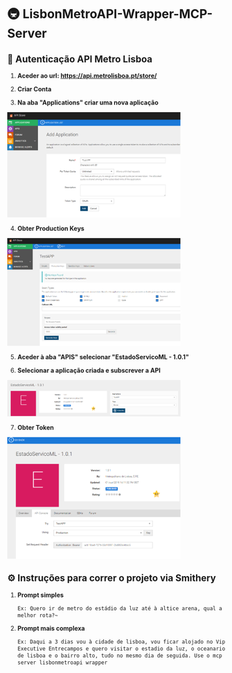 # 🚇 LisbonMetroAPI-Wrapper-MCP-Server

## 🔐 Autenticação API Metro Lisboa

1. **Aceder ao url: https://api.metrolisboa.pt/store/**

2. **Criar Conta**

3. **Na aba "Applications" criar uma nova aplicação**

<img src="./assets/criar_aplicacao.png" width="400"/>

4. **Obter Production Keys**

<img src="./assets/gerar_token.png" width="400"/>

5. **Aceder à aba "APIS" selecionar "EstadoServicoML - 1.0.1"**

6. **Selecionar a aplicação criada e subscrever a API**

<img src="./assets/subscrever_api.png" width="400"/>

7. **Obter Token**

<img src="./assets/token_obtido.png" width="400"/>


## ⚙️ Instruções para correr o projeto via Smithery
1. **Prompt simples**
    ```
    Ex: Quero ir de metro do estádio da luz até à altice arena, qual a melhor rota?~

2. **Prompt mais complexa**
    ```
    Ex: Daqui a 3 dias vou à cidade de lisboa, vou ficar alojado no Vip Executive Entrecampos e quero visitar o estadio da luz, o oceanario de lisboa e o bairro alto, tudo no mesmo dia de seguida. Use o mcp server lisbonmetroapi wrapper